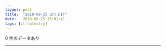 ```yaml
---
layout: post
title:  "2018-08-25 はてぶIT"
date:   2018-08-25 15:01:41
tags: [it-hotentry]
---
```

0 件のデータあり

<hr>
